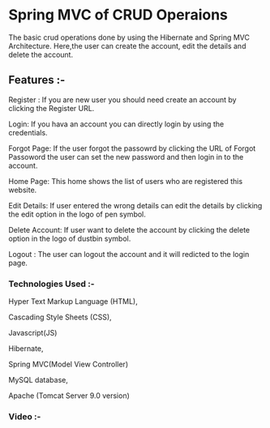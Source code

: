 # Spring MVC of CRUD Operaions

The basic crud operations done by using the Hibernate and Spring MVC Architecture. Here,the user can create the account, edit the details and delete the account.

## Features :-

Register : If you are new user you should need create an account by clicking the Register URL.

Login: If you hava an account you can directly login by using the credentials.

Forgot Page: If the user forgot the passowrd by clicking the URL of Forgot Passoword the user can set the new password and then login in to the account.

Home Page: This home shows the list of users who are registered this website.

Edit Details: If user entered the wrong details can edit the details by clicking the edit option in the logo of pen symbol.

Delete Account: If user want to delete the account by clicking the delete option in the logo of dustbin symbol.

Logout : The user can logout the account and it will redicted to the login page.


### Technologies Used :-

Hyper Text Markup Language (HTML),

Cascading Style Sheets (CSS),

Javascript(JS)

Hibernate,

Spring MVC(Model View Controller)

MySQL database,

Apache (Tomcat Server 9.0 version)



### Video :-
